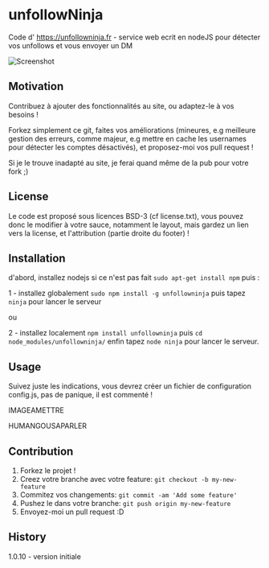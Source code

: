 # unfollowNinja
Code d' https://unfollowninja.fr - service web ecrit en nodeJS pour détecter vos unfollows et vous envoyer un DM

![Screenshot](http://i.imgur.com/rRsa7iy.jpg "Screenshot")

## Motivation
Contribuez à ajouter des fonctionnalités au site, ou adaptez-le à vos besoins !

Forkez simplement ce git, faites vos améliorations (mineures, e.g meilleure gestion des erreurs, comme majeur, e.g mettre en cache les usernames pour détecter les comptes désactivés), et proposez-moi vos pull request !

Si je le trouve inadapté au site, je ferai quand même de la pub pour votre fork ;)

## License
Le code est proposé sous licences BSD-3 (cf license.txt), vous pouvez donc le modifier à votre sauce, notamment le layout, mais gardez un lien vers la license, et l'attribution (partie droite du footer) !
## Installation
d'abord, installez nodejs si ce n'est pas fait `sudo apt-get install npm` puis :

1 - installez globalement
`sudo npm install -g unfollowninja`
puis tapez `ninja` pour lancer le serveur

ou

2 - installez localement
`npm install unfollowninja`
puis `cd node_modules/unfollowninja/`
enfin tapez `node ninja` pour lancer le serveur.

## Usage

Suivez juste les indications, vous devrez créer un fichier de configuration config.js, pas de panique, il est commenté !

IMAGEAMETTRE

HUMANGOUSAPARLER
## Contribution
1. Forkez le projet !
2. Creez votre branche avec votre feature: `git checkout -b my-new-feature`
3. Commitez vos changements: `git commit -am 'Add some feature'`
4. Pushez le dans votre branche: `git push origin my-new-feature`
5. Envoyez-moi un pull request :D

## History
1.0.10 - version initiale